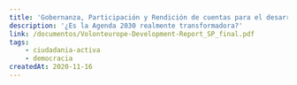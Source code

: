 ```yaml
---
title: 'Gobernanza, Participación y Rendición de cuentas para el desarrollo sostenible.'
description: '¿Es la Agenda 2030 realmente transformadora?'
link: /documentos/Volonteurope-Development-Report_SP_final.pdf
tags:
    - ciudadania-activa
    - democracia
createdAt: 2020-11-16
---
```

